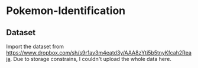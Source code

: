 # Pokemon-Identification

## Dataset
Import the dataset from https://www.dropbox.com/sh/s9r1av3m4eatd3y/AAA8zYti5b5tnyKfcah2Reaja. Due to storage constrains, I couldn't upload the whole data here.

## 
